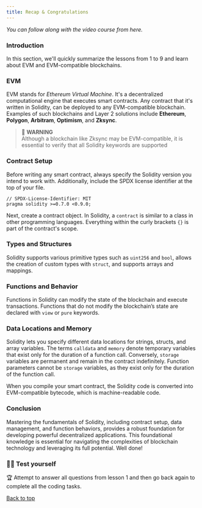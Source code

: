 ```yaml
---
title: Recap & Congratulations
---
```


_You can follow along with the video course from here._

<a name="top"></a>

### Introduction

In this section, we'll quickly summarize the lessons from 1 to 9 and learn about EVM and EVM-compatible blockchains.

### EVM

EVM stands for _Ethereum Virtual Machine_. It's a decentralized computational engine that executes smart contracts.
Any contract that it's written in Solidity, can be deployed to any EVM-compatible blockchain. Examples of such blockchains and Layer 2 solutions include **Ethereum**, **Polygon**, **Arbitram**, **Optimism**, and **Zksync**.

> 🚧 **WARNING** <br>
> Although a blockchain like Zksync may be EVM-compatible, it is essential to verify that all Solidity keywords are supported

### Contract Setup

Before writing any smart contract, always specify the Solidity version you intend to work with. Additionally, include the SPDX license identifier at the top of your file.

```solidity
// SPDX-License-Identifier: MIT
pragma solidity >=0.7.0 <0.9.0;
```

Next, create a contract object. In Solidity, a `contract` is similar to a class in other programming languages. Everything within the curly brackets `{}` is part of the contract's scope.

### Types and Structures

Solidity supports various primitive types such as `uint256` and `bool`, allows the creation of custom types with `struct`, and supports arrays and mappings.

### Functions and Behavior

Functions in Solidity can modify the state of the blockchain and execute transactions. Functions that do not modify the blockchain’s state are declared with `view` or `pure` keywords.

### Data Locations and Memory

Solidity lets you specify different data locations for strings, structs, and array variables. The terms `calldata` and `memory` denote temporary variables that exist only for the duration of a function call. Conversely, `storage` variables are permanent and remain in the contract indefinitely. Function parameters cannot be `storage` variables, as they exist only for the duration of the function call.

When you compile your smart contract, the Solidity code is converted into EVM-compatible bytecode, which is machine-readable code.

### Conclusion

Mastering the fundamentals of Solidity, including contract setup, data management, and function behaviors, provides a robust foundation for developing powerful decentralized applications. This foundational knowledge is essential for navigating the complexities of blockchain technology and leveraging its full potential. Well done!

### 🧑‍💻 Test yourself

🏆 Attempt to answer all questions from lesson 1 and then go back again to complete all the coding tasks.

[Back to top](#top)
